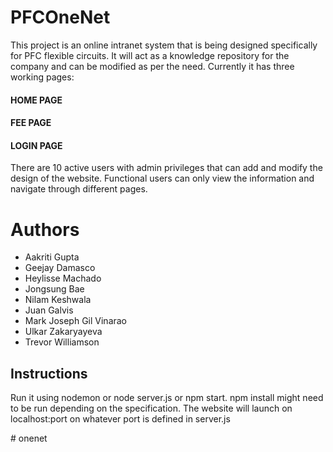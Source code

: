# PFCOneNet
This project is an online intranet system that is being designed specifically for PFC flexible circuits. It will act as a knowledge repository for the company and can be modified as per the need.
Currently it has three working pages:
#### HOME PAGE
#### FEE PAGE
#### LOGIN PAGE
There are 10 active users with admin privileges that can add and modify the design of the website. Functional users can only view the information and navigate through different pages.

# Authors
- Aakriti Gupta
- Geejay Damasco 
- Heylisse Machado
- Jongsung Bae
- Nilam Keshwala
- Juan Galvis
- Mark Joseph Gil Vinarao
- Ulkar Zakaryayeva
- Trevor Williamson

## Instructions

Run it using nodemon or node server.js or npm start.
npm install might need to be run depending on the specification.
The website will launch on localhost:port on whatever port is defined in server.js

#   o n e n e t  
 